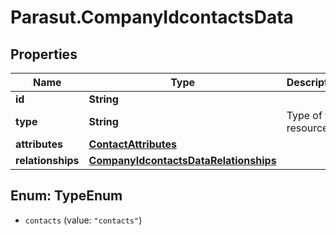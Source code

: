 # Parasut.CompanyIdcontactsData

## Properties
Name | Type | Description | Notes
------------ | ------------- | ------------- | -------------
**id** | **String** |  | [optional] 
**type** | **String** | Type of the resource | [optional] 
**attributes** | [**ContactAttributes**](ContactAttributes.md) |  | [optional] 
**relationships** | [**CompanyIdcontactsDataRelationships**](CompanyIdcontactsDataRelationships.md) |  | [optional] 


<a name="TypeEnum"></a>
## Enum: TypeEnum


* `contacts` (value: `"contacts"`)




